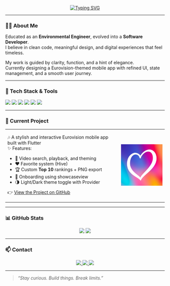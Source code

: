 <p align="center">
    <a href="https://github.com/denizguvel">
        <img src="https://readme-typing-svg.demolab.com?font=Fira+Code&size=24&duration=3000&pause=1000&center=true&vCenter=true&width=435&lines=Hi+I'm+Deniz+G%C3%BCvel;Software+Developer+%7C+;Welcome+to+my+GitHub!&color=F7C2E0&center=true" alt="Typing SVG" />
    </a>
</p>

---

### 👨‍💻 About Me

Educated as an **Environmental Engineer**, evolved into a **Software Developer**.  
I believe in clean code, meaningful design, and digital experiences that feel timeless.  

My work is guided by clarity, function, and a hint of elegance.  
Currently designing a Eurovision-themed mobile app with refined UI, state management, and a smooth user journey.

---

### 🔧 Tech Stack & Tools

<p align="left">
  <img src="https://img.shields.io/badge/Flutter-02569B?logo=flutter&logoColor=white" />
  <img src="https://img.shields.io/badge/Dart-0175C2?logo=dart&logoColor=white" />
  <img src="https://img.shields.io/badge/Firebase-FFCA28?logo=firebase&logoColor=black" />
  <img src="https://img.shields.io/badge/Java-ED8B00?logo=java&logoColor=white" />
  <img src="https://img.shields.io/badge/Git-F05032?logo=git&logoColor=white" />
  <img src="https://img.shields.io/badge/Linux-FCC624?logo=linux&logoColor=black" />
</p>

---

### 🚀 Current Project

<table>
  <tr>
    <td>

🎶 A stylish and interactive Eurovision mobile app built with Flutter  
✨ Features:
- 🎥 Video search, playback, and theming  
- ❤️ Favorite system (Hive)  
- 🏆 Custom **Top 10** rankings + PNG export  
- 🚀 Onboarding using showcaseview  
- 🌗 Light/Dark theme toggle with Provider

👉 <a href="https://github.com/denizguvel/dEurovisionApp">View the Project on GitHub</a>

</td>
    <td>
      <img src="img/eu_logo4.jpg" alt="dEurovisionApp Logo" width="180" />
    </td>
  </tr>
</table>

---

### 📊 GitHub Stats

<p align="center">
  <img src="https://github-readme-stats.vercel.app/api?username=denizguvel&show_icons=true&count_private=true&theme=calm&border_radius=12&hide_border=false" height="150"/>
  <img src="https://github-readme-stats.vercel.app/api/top-langs/?username=denizguvel&layout=compact&theme=calm&border_radius=12&hide_border=false" height="150"/>
</p>

---

### 📫 Contact

<p align="center">
  <a href="mailto:deniz.guvel@example.com">
    <img src="https://img.shields.io/badge/-Email-000000?style=for-the-badge&logo=gmail&logoColor=white" />
  </a>
  <a href="https://www.linkedin.com/in/denizguvel" target="_blank">
    <img src="https://img.shields.io/badge/-LinkedIn-0A66C2?style=for-the-badge&logo=linkedin&logoColor=white" />
  </a>
  <a href="https://github.com/denizguvel" target="_blank">
    <img src="https://img.shields.io/badge/-GitHub-181717?style=for-the-badge&logo=github&logoColor=white" />
  </a>
</p>


---

> *“Stay curious. Build things. Break limits.”*

